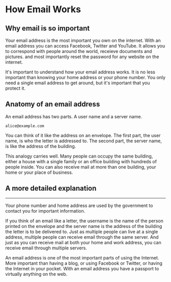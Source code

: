 # How Email Works


## Why email is so important

Your email address is the most important you own on the internet.  With
an email address you can access Facebook, Twitter and YouTube. It allows
you to correspond with people around the world, receieve documents and
pictures. and most importantly reset the password for any website on the
internet.

It's important to understand how your email address works. It is no less
important than knowing your home address or your phone number. You only 
need a single email address to get around, but it's important that you 
protect it.



## Anatomy of an email address

An email address has two parts. A user name and a server name.

    alice@example.com

You can think of it like the address on an envelope. The first part, the
user name, is who the letter is addressed to. The second part, the
server name, is like the address of the building.

This analogy carries well. Many people can occupy the same building,
either a house with a single family or an office building with hundreds
of people inside. You can also receive mail at more than one building,
your home or your place of business.


## A more detailed explanation




---


Your phone number and home address are used by the government to contact 
you for important information.

If you think of an email like a letter, the username is the name of the
person printed on the envelope and the server name is the address of the
building the letter is to be delivered to. Just as multiple people can
live at a single address, multiple people can receive email through the
same server. And just as you can receive mail at both your home and work
address, you can receive email through multiple servers.

An email address is one of the most important parts of using the
Internet. More important than having a blog, or using Facebook or
Twitter, or having the Internet in your pocket. With an email address
you have a passport to virtually anything on the web. 


